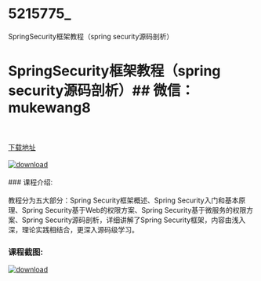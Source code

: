 # 5215775_
SpringSecurity框架教程（spring security源码剖析）
# SpringSecurity框架教程（spring security源码剖析）## 微信：mukewang8
<br/></br>[下载地址](http://www.36tz.cn/article/5215775 "下载地址")
<br/></br>[![download](http://36tz.cn/muke_img/2020_10_2-62-300x194.png "下载地址")](http://www.36tz.cn/article/5215775 "下载地址")
<br/></br>### 课程介绍:<br/></br>教程分为五大部分：Spring Security框架概述、Spring Security入门和基本原理、Spring Security基于Web的权限方案、Spring Security基于微服务的权限方案、Spring Security源码剖析，详细讲解了Spring Security框架，内容由浅入深，理论实践相结合，更深入源码级学习。

### 课程截图:
[![download](http://36tz.cn/muke_img/2020_10_1-66.png "下载地址")](http://www.36tz.cn/article/5215775 "下载地址")
